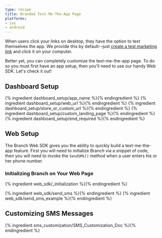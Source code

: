 ```yaml
---
type: recipe
title: Branded Text-Me-The-App Page
platforms:
- ios
- android
---
```


When users click your links on desktop, they have the option to text themselves the app. We provide this by default--just [create a test marketing link](https://dashboard.branch.io/#/marketing) and click it on your computer.

Better yet, you can completely customize the text-me-the-app page. To do so you must first have an app setup, then you'll need to use our handy Web SDK. Let's check it out!

## Dashboard Setup

{% ingredient dashboard_setup/app_name %}{% endingredient %}
{% ingredient dashboard_setup/web_url %}{% endingredient %}
{% ingredient dashboard_setup/store_or_custom_url %}{% endingredient %}
{% ingredient dashboard_setup/custom_landing_page %}{% endingredient %}
{% ingredient dashboard_setup/end_required %}{% endingredient %}


## Web Setup

The Branch Web SDK gives you the ability to quickly build a text-me-the-app feature. First you will need to initialize Branch via a snippet of code, then you will need to invoke the `SendSMS()` method when a user enters his or her phone number.

### Initializing Branch on Your Web Page
{% ingredient web_sdk/_initialization %}{% endingredient %}

{% ingredient web_sdk/send_sms %}{% endingredient %}
{% ingredient web_sdk/send_sms_example %}{% endingredient %}

## Customizing SMS Messages
{% ingredient sms_customization/SMS_Customization_Doc %}{% endingredient %}